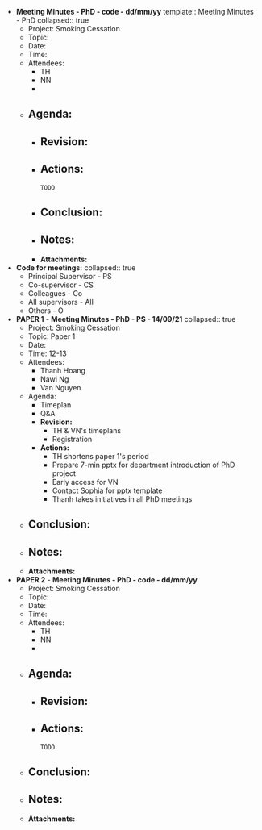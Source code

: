 - **Meeting Minutes - PhD - code - dd/mm/yy**
  template:: Meeting Minutes - PhD
  collapsed:: true
	- Project: Smoking Cessation
	- Topic:
	- Date:
	- Time:
	- Attendees:
		- TH
		- NN
		-
	- Agenda:
		-
		- **Revision:**
			-
		- **Actions:**
			-
			  TODO
		- **Conclusion:**
			-
		- **Notes:**
			-
		- **Attachments:**
- **Code for meetings:**
  collapsed:: true
	- Principal Supervisor - PS
	- Co-supervisor - CS
	- Colleagues - Co
	- All supervisors -  All
	- Others - O
- **PAPER 1** - **Meeting Minutes - PhD - PS - 14/09/21**
  collapsed:: true
	- Project: Smoking Cessation
	- Topic: Paper 1
	- Date:
	- Time: 12-13
	- Attendees:
		- Thanh Hoang
		- Nawi Ng
		- Van Nguyen
	- Agenda:
		- Timeplan
		- Q&A
		- **Revision:**
			- TH & VN's timeplans
			- Registration
		- **Actions:**
			- TH shortens paper 1's period
			- Prepare 7-min pptx for department introduction of  PhD project
			- Early access for VN
			- Contact Sophia for pptx template
			- Thanh takes initiatives in all PhD meetings
	- **Conclusion:**
		-
	- **Notes:**
		-
	- **Attachments:**
- **PAPER 2** - **Meeting Minutes - PhD - code - dd/mm/yy**
	- Project: Smoking Cessation
	- Topic:
	- Date:
	- Time:
	- Attendees:
		- TH
		- NN
		-
	- Agenda:
		-
		- **Revision:**
			-
		- **Actions:**
			-
			  TODO
	- **Conclusion:**
		-
	- **Notes:**
		-
	- **Attachments:**